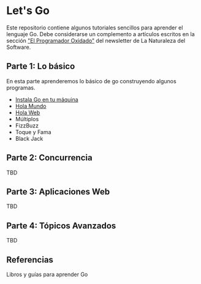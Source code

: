 # Let's Go

Este repositorio contiene algunos tutoriales sencillos para aprender el lenguaje Go.
Debe considerarse un complemento a artículos escritos en la sección ["El Programador Oxidado"](https://newsletter.lnds.net/s/el-programador-oxidado) del newsletter de La Naturaleza del Software.


## Parte 1: Lo básico

En esta parte aprenderemos lo básico de go construyendo algunos programas.

- [Instala Go en tu máquina](/parte-1/Instala.md)
- [Hola Mundo](/parte-1/HolaMundo.md)
- [Hola Web](/parte-1/HolaWeb.md)
- Múltiplos
- FizzBuzz
- Toque y Fama
- Black Jack

## Parte 2: Concurrencia

TBD

## Parte 3: Aplicaciones Web

TBD

## Parte 4: Tópicos Avanzados

TBD

## Referencias

Libros y guías para aprender Go

